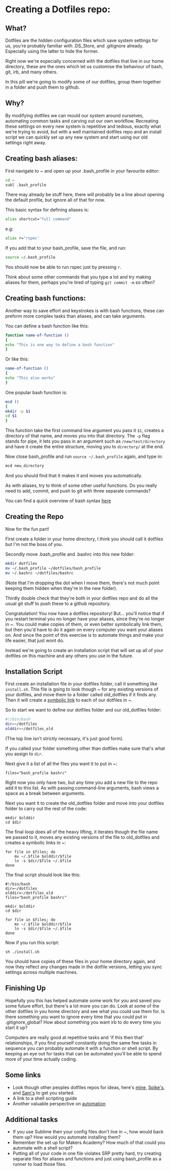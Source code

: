 Creating a Dotfiles repo:
=========================

What?
-----
Dotfiles are the hidden configuration files which save system settings for us, you're probably familiar with .DS_Store, and .gitignore already. Especially using the latter to hide the former.

Right now we're especially concerned with the dotfiles that live in our home directory, these are the ones which let us customise the behaviour of bash, git, irb, and many others.

In this pill we're going to modify some of our dotfiles, group them together in a folder and push them to github.

Why?
------
By modifying dotfiles we can mould our system around ourselves, automating common tasks and carving out our own workflow. Recreating these settings on every new system is repetitive and tedious, exactly what we're trying to avoid, but with a well maintained dotfiles repo and an install script we can quickly set up any new system and start using our old settings right away.

Creating bash aliases:
----------------------

First navigate to ~ and open up your .bash_profile in your favourite editor:

```bash
cd ~
subl .bash_profile
```

There may already be stuff here, there will probably be a line about opening the default profile, but ignore all of that for now.

This basic syntax for defining aliases is:

```bash
alias shortcut="full command"
```
e.g:
```bash
alias r="rspec'
```

If you add that to your bash_profile, save the file, and run: 
```bash
source ~/.bash_profile
```
You should now be able to run rspec just by pressing `r`.

Think about some other commands that you type a lot and try making aliases for them, perhaps you're tired of typing `git commit -m` so often?

Creating bash functions:
------------------------

Another way to save effort and keystrokes is with bash functions, these can preform more complex tasks than aliases, and can take arguments.

You can define a bash function like this:

```bash
function name-of-function ()
{
echo "This is one way to define a bash function"
}
```
Or like this:
```bash
name-of-function ()
{
echo "This also works"
}
```

One popular bash function is:

```bash
mcd ()
{
mkdir -p $1
cd $1
}
```

This function take the first command line argument you pass it `$1`, creates a directory of that name, and moves you into that directory. The `-p` flag stands for pipe, it lets you pass in an argument such as `/new/test/directory` and have it create the entire structure, moving you to `directory/` at the end.

Now close bash_profile and run `source ~/.bash_profile` again, and type in:

```bash
mcd new_directory
```

And you should find that it makes it and moves you automatically.

As with aliases, try to think of some other useful functions. Do you really need to add, commit, and push to git with three separate commands?

You can find a quick overview of bash syntax [here](http://learnxinyminutes.com/docs/bash/)

Creating the Repo
------------------

Now for the fun part!

First create a folder in your home directory, I think you should call it dotfiles but I'm not the boss of you. 

Secondly move .bash_profile and .bashrc into this new folder:

```bash
mkdir dotfiles
mv ~/.bash_profile ~/dotfiles/bash_profile
mv ~/.bashrc ~/dotfiles/bashrc
```

(Note that I'm dropping the dot when I move them, there's not much point keeping them hidden when they're in the new folder).

Thirdly double check that they're both in your dotfiles repo and do all the usual git stuff to push these to a github repository.

Congratulation! You now have a dotfiles repository!
But... you'll notice that if you restart terminal you no longer have your aliases, since they're no longer in ~. You could make copies of them, or even better symbolically link them, but then you'd have to do it again on every computer you want your aliases on. And since the point of this exercise is to automate things and make your life easier, that just wont do.

Instead we're going to create an installation script that will set up all of your dotfiles on this machine and any others you use in the future.

Installation Script
-------------------

First create an installation file in your dotfiles folder, call it something like `install.sh`. This file is going to look though ~ for any existing versions of your dotfiles, and move them to a folder called old_dotfiles if it finds any. Then it will create a [symbolic link](http://en.wikipedia.org/wiki/Symbolic_link) to each of our dotfiles in ~.

So to start we want to define our dotfiles folder and our old_dotfiles folder:

```bash
#!/bin/bash                                                                                                                                                                          
dir=~/dotfiles
olddir=~/dotfiles_old
```

(The top line isn't strictly necessary, it's just good form).

If you called your folder something other than dotfiles make sure that's what you assign to `dir`.

Next give it a list of all the files you want it to put in ~:

```shell
files="bash_profile bashrc"
```
Right now you only have two, but any time you add a new file to the repo add it to this list. As with passing command-line arguments, bash views a space as a break between arguments.

Next you want it to create the old_dotfiles folder and move into your dotfiles folder to carry out the rest of the code:

```shell
mkdir $olddir
cd $dir
```

The final loop does all of the heavy lifting, it iterates though the file name we passed to it, moves any existing versions of the file to old_dotfiles and creates a symbolic links in ~:

```shell
for file in $files; do
    mv ~/.$file $olddir/$file
    ln -s $dir/$file ~/.$file
done
```

The final script should look like this:

```shell
#!/bin/bash                                                                                                                                                                          
dir=~/dotfiles
olddir=~/dotfiles_old
files="bash_profile bashrc"

mkdir $olddir
cd $dir

for file in $files; do
    mv ~/.$file $olddir/$file
    ln -s $dir/$file ~/.$file
done
```

Now if you run this script:
```shell
sh ./install.sh
```
You should have copies of these files in your home directory again, and now they reflect any changes made in the dotfile versions, letting you sync settings across multiple machines.

Finishing Up
------------

Hopefully you this has helped automate some work for you and saved you some future effort, but there's a lot more you can do. Look at some of the other dotfiles in you home directory and see what you could use them for. Is there something you want to ignore every time that you could put in .gitignore_global? How about something you want irb to do every time you start it up?

Computers are really good at repetitive tasks and 'if this then that' relationships, if you find yourself constantly doing the same few tasks in sequence you can probably automate it with a function or shell script. By keeping an eye out for tasks that can be automated you'll be able to spend more of your time actually coding.


Some links
-----------
- Look though other peoples dotfiles repos for ideas, here's [mine](https://github.com/JKiely/dotfiles), [Spike's](https://github.com/spike01/dotfiles), and [Sam's](https://github.com/tansaku/dot_files) to get you started.
- A link to a shell scripting guide
- Another valuable perspective on [automation](http://xkcd.com/1319/)

Additional tasks
---------------
- If you use Sublime then your config files don't live in ~, how would back them up? How would you automate installing them?
- Remember the set up for Makers Academy? How much of that could you automate with a shell script?
- Putting all of your code in one file violates SRP pretty hard, try creating separate files for aliases and functions and just using bash_profile as a runner to load those files.

